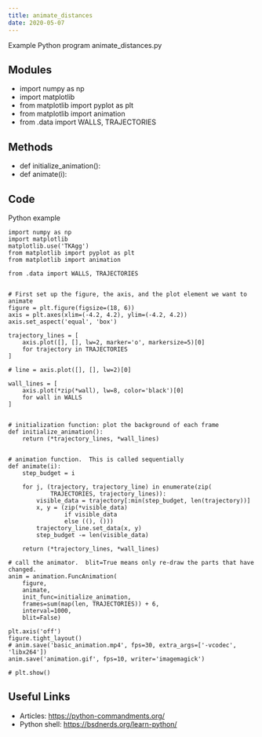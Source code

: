 ```yaml
---
title: animate_distances
date: 2020-05-07
---
```

Example Python program animate_distances.py

## Modules

* import numpy as np
* import matplotlib
* from matplotlib import pyplot as plt
* from matplotlib import animation
* from .data import WALLS, TRAJECTORIES

## Methods

* def initialize_animation():
* def animate(i):

## Code

Python example

    import numpy as np
    import matplotlib
    matplotlib.use('TKAgg')
    from matplotlib import pyplot as plt
    from matplotlib import animation
    
    from .data import WALLS, TRAJECTORIES
    
    
    # First set up the figure, the axis, and the plot element we want to animate
    figure = plt.figure(figsize=(18, 6))
    axis = plt.axes(xlim=(-4.2, 4.2), ylim=(-4.2, 4.2))
    axis.set_aspect('equal', 'box')
    
    trajectory_lines = [
        axis.plot([], [], lw=2, marker='o', markersize=5)[0]
        for trajectory in TRAJECTORIES
    ]
    
    # line = axis.plot([], [], lw=2)[0]
    
    wall_lines = [
        axis.plot(*zip(*wall), lw=8, color='black')[0]
        for wall in WALLS
    ]
    
    
    # initialization function: plot the background of each frame
    def initialize_animation():
        return (*trajectory_lines, *wall_lines)
    
    
    # animation function.  This is called sequentially
    def animate(i):
        step_budget = i
    
        for j, (trajectory, trajectory_line) in enumerate(zip(
                TRAJECTORIES, trajectory_lines)):
            visible_data = trajectory[:min(step_budget, len(trajectory))]
            x, y = (zip(*visible_data)
                    if visible_data
                    else ((), ()))
            trajectory_line.set_data(x, y)
            step_budget -= len(visible_data)
    
        return (*trajectory_lines, *wall_lines)
    
    # call the animator.  blit=True means only re-draw the parts that have changed.
    anim = animation.FuncAnimation(
        figure,
        animate,
        init_func=initialize_animation,
        frames=sum(map(len, TRAJECTORIES)) + 6,
        interval=1000,
        blit=False)
    
    plt.axis('off')
    figure.tight_layout()
    # anim.save('basic_animation.mp4', fps=30, extra_args=['-vcodec', 'libx264'])
    anim.save('animation.gif', fps=10, writer='imagemagick')
    
    # plt.show()
    

## Useful Links

- Articles: https://python-commandments.org/
- Python shell: https://bsdnerds.org/learn-python/
